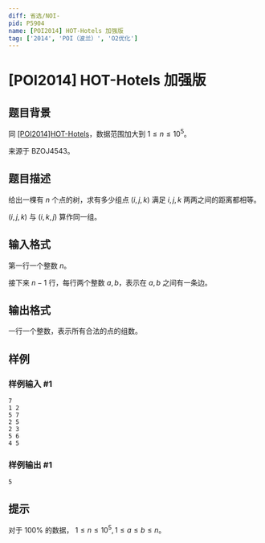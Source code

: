 ```yaml
---
diff: 省选/NOI-
pid: P5904
name: [POI2014] HOT-Hotels 加强版
tag: ['2014', 'POI（波兰）', 'O2优化']
---
```

# [POI2014] HOT-Hotels 加强版
## 题目背景

同 [[POI2014]HOT-Hotels](https://www.luogu.com.cn/problem/P3565)，数据范围加大到 $1 \le n \le 10^5$。

来源于 BZOJ4543。
## 题目描述

给出一棵有 $n$ 个点的树，求有多少组点 $(i,j,k)$ 满足 $i,j,k$ 两两之间的距离都相等。  

$(i,j,k)$ 与 $(i,k,j)$ 算作同一组。
## 输入格式

第一行一个整数 $n$。

接下来 $n-1$ 行，每行两个整数 $a,b$，表示在 $a,b$ 之间有一条边。
## 输出格式

一行一个整数，表示所有合法的点的组数。
## 样例

### 样例输入 #1
```
7
1 2
5 7
2 5
2 3
5 6
4 5

```
### 样例输出 #1
```
5

```
## 提示

对于 $100\%$ 的数据， $1\le n\le10^5, 1\le a\le b\le n$。
